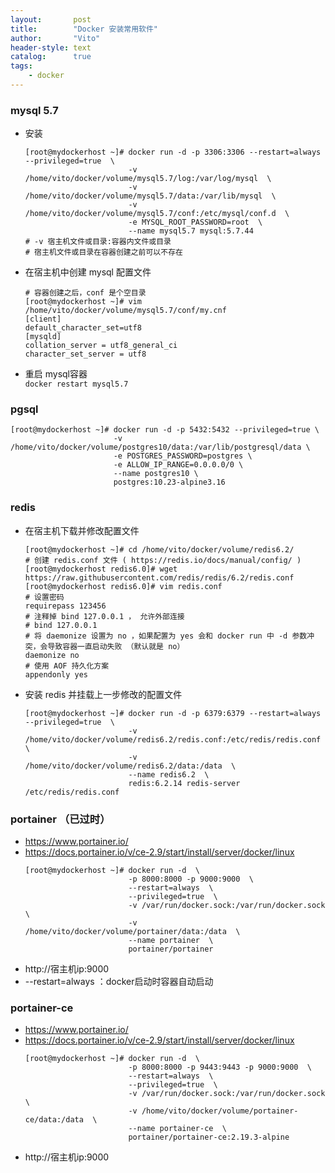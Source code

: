 ```yaml
---
layout:       post
title:        "Docker 安装常用软件"
author:       "Vito"
header-style: text
catalog:      true
tags:
    - docker
---
```


### mysql 5.7
* 安装
  ```shell
  [root@mydockerhost ~]# docker run -d -p 3306:3306 --restart=always --privileged=true  \
                         -v /home/vito/docker/volume/mysql5.7/log:/var/log/mysql  \
                         -v /home/vito/docker/volume/mysql5.7/data:/var/lib/mysql  \
                         -v /home/vito/docker/volume/mysql5.7/conf:/etc/mysql/conf.d  \
                         -e MYSQL_ROOT_PASSWORD=root  \
                         --name mysql5.7 mysql:5.7.44
  # -v 宿主机文件或目录:容器内文件或目录
  # 宿主机文件或目录在容器创建之前可以不存在
  ```

* 在宿主机中创建 mysql 配置文件
  ```shell
  # 容器创建之后，conf 是个空目录
  [root@mydockerhost ~]# vim /home/vito/docker/volume/mysql5.7/conf/my.cnf 
  [client]
  default_character_set=utf8
  [mysqld]
  collation_server = utf8_general_ci
  character_set_server = utf8
  ```

* 重启 mysql容器  
  `docker restart mysql5.7`

### pgsql
  ```shell
  [root@mydockerhost ~]# docker run -d -p 5432:5432 --privileged=true \
                         -v /home/vito/docker/volume/postgres10/data:/var/lib/postgresql/data \
                         -e POSTGRES_PASSWORD=postgres \
                         -e ALLOW_IP_RANGE=0.0.0.0/0 \
                         --name postgres10 \
                         postgres:10.23-alpine3.16
  ```

### redis

* 在宿主机下载并修改配置文件
  ```shell
  [root@mydockerhost ~]# cd /home/vito/docker/volume/redis6.2/
  # 创建 redis.conf 文件 ( https://redis.io/docs/manual/config/ )
  [root@mydockerhost redis6.0]# wget https://raw.githubusercontent.com/redis/redis/6.2/redis.conf
  [root@mydockerhost redis6.0]# vim redis.conf
  # 设置密码
  requirepass 123456
  # 注释掉 bind 127.0.0.1 ， 允许外部连接
  # bind 127.0.0.1
  # 将 daemonize 设置为 no ，如果配置为 yes 会和 docker run 中 -d 参数冲突，会导致容器一直启动失败 （默认就是 no）
  daemonize no
  # 使用 AOF 持久化方案
  appendonly yes
  ```

* 安装 redis 并挂载上一步修改的配置文件
  ```shell
  [root@mydockerhost ~]# docker run -d -p 6379:6379 --restart=always --privileged=true  \
                         -v /home/vito/docker/volume/redis6.2/redis.conf:/etc/redis/redis.conf  \
                         -v /home/vito/docker/volume/redis6.2/data:/data  \
                         --name redis6.2  \
                         redis:6.2.14 redis-server /etc/redis/redis.conf
  ```


### portainer （已过时）
* https://www.portainer.io/
* https://docs.portainer.io/v/ce-2.9/start/install/server/docker/linux
  ```shell
  [root@mydockerhost ~]# docker run -d  \
                         -p 8000:8000 -p 9000:9000  \
                         --restart=always  \
                         --privileged=true  \
                         -v /var/run/docker.sock:/var/run/docker.sock  \
                         -v /home/vito/docker/volume/portainer/data:/data  \
                         --name portainer  \
                         portainer/portainer
  ```
* http://宿主机ip:9000
* --restart=always ：docker启动时容器自动启动


### portainer-ce
* https://www.portainer.io/
* https://docs.portainer.io/v/ce-2.9/start/install/server/docker/linux
  ```shell
  [root@mydockerhost ~]# docker run -d  \
                         -p 8000:8000 -p 9443:9443 -p 9000:9000  \
                         --restart=always  \
                         --privileged=true  \
                         -v /var/run/docker.sock:/var/run/docker.sock  \
                         -v /home/vito/docker/volume/portainer-ce/data:/data  \
                         --name portainer-ce  \
                         portainer/portainer-ce:2.19.3-alpine
  ```
* http://宿主机ip:9000
